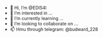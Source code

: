 - 👋 Hi, I’m @EDlS4l
- 👀 I’m interested in ...
- 🌱 I’m currently learning ...
- 💞️ I’m looking to collaborate on ...
- 📫 Hmu through telegram: @budward_228

<!---
EDlS4l/EDlS4l is a ✨ special ✨ repository because its `README.md` (this file) appears on your GitHub profile.
You can click the Preview link to take a look at your changes.
--->
